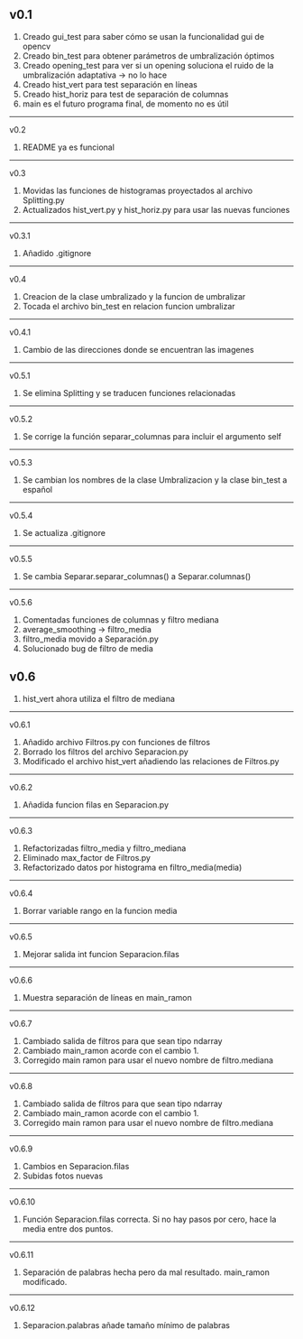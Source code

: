 v0.1
----------
1. Creado gui_test para saber cómo se usan la funcionalidad gui de opencv
2. Creado bin_test para obtener parámetros de umbralización óptimos
3. Creado opening_test para ver si un opening soluciona el ruido de la 
umbralización adaptativa -> no lo hace
4. Creado hist_vert para test separación en líneas
5. Creado hist_horiz para test de separación de columnas
6. main es el futuro programa final, de momento no es útil

----------
v0.2
1. README ya es funcional

----------
v0.3
1. Movidas las funciones de histogramas proyectados al archivo Splitting.py
2. Actualizados hist_vert.py y hist_horiz.py para usar las nuevas funciones

----------
v0.3.1
1. Añadido .gitignore

----------
v0.4
1. Creacion de la clase umbralizado y la funcion de umbralizar
2. Tocada el archivo bin_test en relacion funcion umbralizar

----------
v0.4.1
1. Cambio de las direcciones donde se encuentran las imagenes

----------
v0.5.1
1. Se elimina Splitting y se traducen funciones relacionadas

----------
v0.5.2
1. Se corrige la función separar_columnas para incluir el argumento self

----------
v0.5.3
1. Se cambian los nombres de la clase Umbralizacion y la clase bin_test a español

----------
v0.5.4
1. Se actualiza .gitignore

----------
v0.5.5
1. Se cambia Separar.separar_columnas() a Separar.columnas()

----------
v0.5.6
1. Comentadas funciones de columnas y filtro mediana
2. average_smoothing -> filtro_media
3. filtro_media movido a Separación.py
4. Solucionado bug de filtro de media

v0.6
----------
1. hist_vert ahora utiliza el filtro de mediana
----------
v0.6.1
1. Añadido archivo Filtros.py con funciones de filtros
2. Borrado los filtros del archivo Separacion.py
3. Modificado el archivo hist_vert añadiendo las relaciones de Filtros.py
----------
v0.6.2
1. Añadida funcion filas en Separacion.py

----------
v0.6.3
1. Refactorizadas filtro_media y filtro_mediana
2. Eliminado max_factor de Filtros.py
3. Refactorizado datos por histograma en filtro_media(media)
----------
v0.6.4
1. Borrar variable rango en la funcion media
----------
v0.6.5
1. Mejorar salida int funcion Separacion.filas
----------
v0.6.6
1. Muestra separación de líneas en main_ramon

----------
v0.6.7
1. Cambiado salida de filtros para que sean tipo ndarray
2. Cambiado main_ramon acorde con el cambio 1.
3. Corregido main ramon para usar el nuevo nombre de filtro.mediana
----------
v0.6.8
1. Cambiado salida de filtros para que sean tipo ndarray
2. Cambiado main_ramon acorde con el cambio 1.
3. Corregido main ramon para usar el nuevo nombre de filtro.mediana
----------
v0.6.9
1. Cambios en Separacion.filas
2. Subidas fotos nuevas
----------
v0.6.10
1. Función Separacion.filas correcta. Si no hay pasos por cero, hace la media entre dos puntos.
----------
v0.6.11
1. Separación de palabras hecha pero da mal resultado. main_ramon modificado.
----------
v0.6.12
1. Separacion.palabras añade tamaño mínimo de palabras





